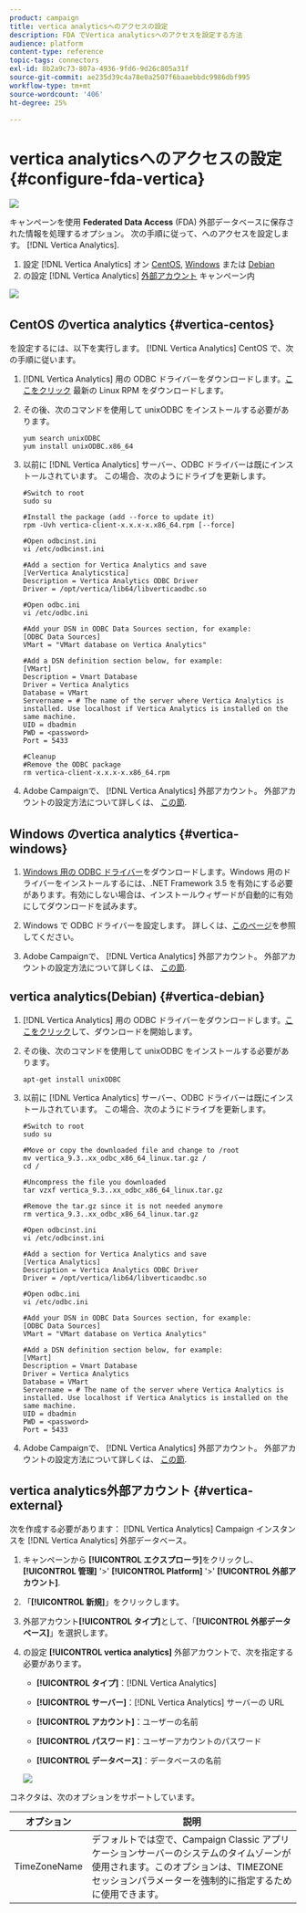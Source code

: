 ```yaml
---
product: campaign
title: vertica analyticsへのアクセスの設定
description: FDA でVertica analyticsへのアクセスを設定する方法
audience: platform
content-type: reference
topic-tags: connectors
exl-id: 8b2a9c73-807a-4936-9fd6-9d26c805a31f
source-git-commit: ae235d39c4a78e0a2507f6baaebbdc9986dbf995
workflow-type: tm+mt
source-wordcount: '406'
ht-degree: 25%

---
```


# vertica analyticsへのアクセスの設定 {#configure-fda-vertica}

![](../../assets/v7-only.svg)

キャンペーンを使用 **Federated Data Access** (FDA) 外部データベースに保存された情報を処理するオプション。 次の手順に従って、へのアクセスを設定します。 [!DNL Vertica Analytics].

1. 設定 [!DNL Vertica Analytics] オン [CentOS](#vertica-centos), [Windows](#vertica-windows) または [Debian](#vertica-debian)
1. の設定 [!DNL Vertica Analytics] [外部アカウント](#vertica-external) キャンペーン内

![](assets/snowflake_3.png)

## CentOS のvertica analytics {#vertica-centos}

を設定するには、以下を実行します。 [!DNL Vertica Analytics] CentOS で、次の手順に従います。

1. [!DNL Vertica Analytics] 用の ODBC ドライバーをダウンロードします。[ここをクリック](https://www.vertica.com/download/vertica/client-drivers/) 最新の Linux RPM をダウンロードします。

1. その後、次のコマンドを使用して unixODBC をインストールする必要があります。

   ```
   yum search unixODBC
   yum install unixODBC.x86_64
   ```

1. 以前に [!DNL Vertica Analytics] サーバー、ODBC ドライバーは既にインストールされています。 この場合、次のようにドライブを更新します。

   ```
   #Switch to root
   sudo su
   
   #Install the package (add --force to update it)
   rpm -Uvh vertica-client-x.x.x-x.x86_64.rpm [--force]
   
   #Open odbcinst.ini
   vi /etc/odbcinst.ini
   
   #Add a section for Vertica Analytics and save
   [VerVertica Analyticstica]
   Description = Vertica Analytics ODBC Driver
   Driver = /opt/vertica/lib64/libverticaodbc.so
   
   #Open odbc.ini
   vi /etc/odbc.ini
   
   #Add your DSN in ODBC Data Sources section, for example:
   [ODBC Data Sources]
   VMart = "VMart database on Vertica Analytics"
   
   #Add a DSN definition section below, for example:
   [VMart]
   Description = Vmart Database
   Driver = Vertica Analytics
   Database = VMart
   Servername = # The name of the server where Vertica Analytics is installed. Use localhost if Vertica Analytics is installed on the same machine.
   UID = dbadmin
   PWD = <password>
   Port = 5433
   
   #Cleanup
   #Remove the ODBC package
   rm vertica-client-x.x.x-x.x86_64.rpm
   ```

1. Adobe Campaignで、 [!DNL Vertica Analytics] 外部アカウント。 外部アカウントの設定方法について詳しくは、 [この節](#vertica-external).

## Windows のvertica analytics {#vertica-windows}

1. [Windows 用の ODBC ドライバー](https://www.vertica.com/download/vertica/client-drivers/)をダウンロードします。Windows 用のドライバーをインストールするには、.NET Framework 3.5 を有効にする必要があります。有効にしない場合は、インストールウィザードが自動的に有効にしてダウンロードを試みます。

1. Windows で ODBC ドライバーを設定します。 詳しくは、[このページ](https://www.vertica.com/docs/9.2.x/HTML/Content/Authoring/ConnectingToVertica/ClientODBC/SettingUpADSN.htm)を参照してください。

1. Adobe Campaignで、 [!DNL Vertica Analytics] 外部アカウント。 外部アカウントの設定方法について詳しくは、 [この節](#vertical-external).

## vertica analytics(Debian) {#vertica-debian}

1. [!DNL Vertica Analytics] 用の ODBC ドライバーをダウンロードします。[ここをクリック](https://sfc-repo.snowflakecomputing.com/odbc/linux/latest/index.html)して、ダウンロードを開始します。

1. その後、次のコマンドを使用して unixODBC をインストールする必要があります。

   ```
   apt-get install unixODBC
   ```

1. 以前に [!DNL Vertica Analytics] サーバー、ODBC ドライバーは既にインストールされています。 この場合、次のようにドライブを更新します。

   ```
   #Switch to root
   sudo su
   
   #Move or copy the downloaded file and change to /root
   mv vertica_9.3..xx_odbc_x86_64_linux.tar.gz /
   cd /
   
   #Uncompress the file you downloaded
   tar vzxf vertica_9.3..xx_odbc_x86_64_linux.tar.gz
   
   #Remove the tar.gz since it is not needed anymore
   rm vertica_9.3..xx_odbc_x86_64_linux.tar.gz
   
   #Open odbcinst.ini
   vi /etc/odbcinst.ini
   
   #Add a section for Vertica Analytics and save
   [Vertica Analytics]
   Description = Vertica Analytics ODBC Driver
   Driver = /opt/vertica/lib64/libverticaodbc.so
   
   #Open odbc.ini
   vi /etc/odbc.ini
   
   #Add your DSN in ODBC Data Sources section, for example:
   [ODBC Data Sources]
   VMart = "VMart database on Vertica Analytics"
   
   #Add a DSN definition section below, for example:
   [VMart]
   Description = Vmart Database
   Driver = Vertica Analytics
   Database = VMart
   Servername = # The name of the server where Vertica Analytics is installed. Use localhost if Vertica Analytics is installed on the same machine.
   UID = dbadmin
   PWD = <password>
   Port = 5433
   ```

1. Adobe Campaignで、 [!DNL Vertica Analytics] 外部アカウント。 外部アカウントの設定方法について詳しくは、 [この節](#vertica-external).

## vertica analytics外部アカウント {#vertica-external}

次を作成する必要があります： [!DNL Vertica Analytics] Campaign インスタンスを [!DNL Vertica Analytics] 外部データベース。

1. キャンペーンから **[!UICONTROL エクスプローラ]**&#x200B;をクリックし、 **[!UICONTROL 管理]** &#39;>&#39; **[!UICONTROL Platform]** &#39;>&#39; **[!UICONTROL 外部アカウント]**.

1. 「**[!UICONTROL 新規]**」をクリックします。

1. 外部アカウント&#x200B;**[!UICONTROL タイプ]**&#x200B;として、「**[!UICONTROL 外部データベース]**」を選択します。

1. の設定 **[!UICONTROL vertica analytics]** 外部アカウントで、次を指定する必要があります。

   * **[!UICONTROL タイプ]**：[!DNL Vertica Analytics]

   * **[!UICONTROL サーバー]**：[!DNL Vertica Analytics] サーバーの URL

   * **[!UICONTROL アカウント]**：ユーザーの名前

   * **[!UICONTROL パスワード]**：ユーザーアカウントのパスワード

   * **[!UICONTROL データベース]**：データベースの名前

   ![](assets/vertica.png)

コネクタは、次のオプションをサポートしています。

| オプション | 説明 |
|---|---|
| TimeZoneName | デフォルトでは空で、Campaign Classic アプリケーションサーバーのシステムのタイムゾーンが使用されます。このオプションは、TIMEZONE セッションパラメーターを強制的に指定するために使用できます。 |

